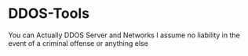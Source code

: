 # DDOS-Tools
You can Actually DDOS Server and Networks I assume no liability in the event of a criminal offense or anything else
